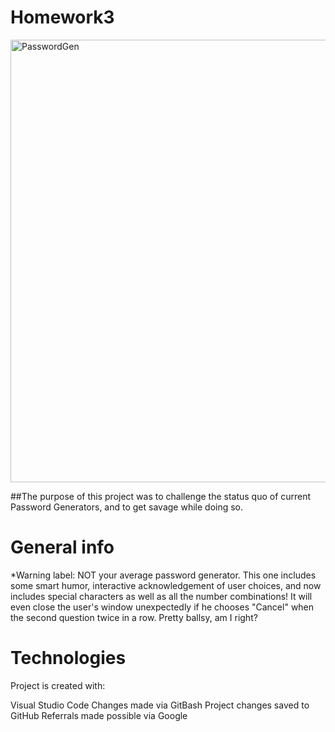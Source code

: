 
# Homework3
<img width="708" alt="PasswordGen" src="https://user-images.githubusercontent.com/83307023/135528546-ffe20fa3-9540-4f5a-9a20-58288f357343.PNG">


##The purpose of this project was to challenge the status quo of current Password Generators, and to get savage while doing so.

# General info
*Warning label: NOT your average password generator. This one includes some smart humor, interactive acknowledgement of user choices, and now includes special characters as well as all the number combinations! It will even close the user's window unexpectedly if he chooses "Cancel" when the second question twice in a row. Pretty ballsy, am I right?



# Technologies
Project is created with:

Visual Studio Code
Changes made via GitBash
Project changes saved to GitHub
Referrals made possible via Google




